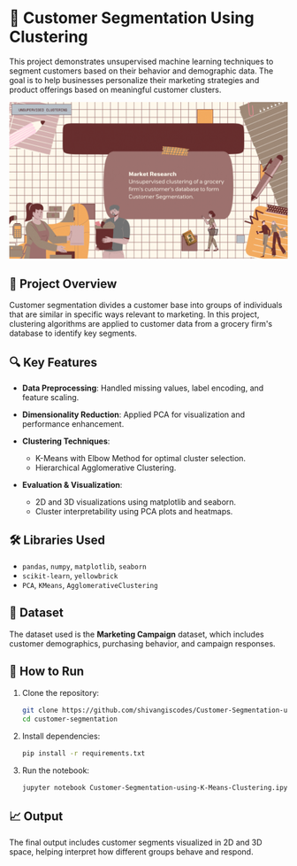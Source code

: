 # 🧠 Customer Segmentation Using Clustering

This project demonstrates unsupervised machine learning techniques to segment customers based on their behavior and demographic data. The goal is to help businesses personalize their marketing strategies and product offerings based on meaningful customer clusters.

![Customer Segmentation](https://github.com/KarnikaKapoor/Files/blob/main/Colorful%20Handwritten%20About%20Me%20Blank%20Education%20Presentation.gif?raw=true)

## 📌 Project Overview

Customer segmentation divides a customer base into groups of individuals that are similar in specific ways relevant to marketing. In this project, clustering algorithms are applied to customer data from a grocery firm's database to identify key segments.

## 🔍 Key Features

* **Data Preprocessing**: Handled missing values, label encoding, and feature scaling.
* **Dimensionality Reduction**: Applied PCA for visualization and performance enhancement.
* **Clustering Techniques**:

  * K-Means with Elbow Method for optimal cluster selection.
  * Hierarchical Agglomerative Clustering.
* **Evaluation & Visualization**:

  * 2D and 3D visualizations using matplotlib and seaborn.
  * Cluster interpretability using PCA plots and heatmaps.

## 🛠️ Libraries Used

* `pandas`, `numpy`, `matplotlib`, `seaborn`
* `scikit-learn`, `yellowbrick`
* `PCA`, `KMeans`, `AgglomerativeClustering`

## 📁 Dataset

The dataset used is the **Marketing Campaign** dataset, which includes customer demographics, purchasing behavior, and campaign responses.

## 🚀 How to Run

1. Clone the repository:

   ```bash
   git clone https://github.com/shivangiscodes/Customer-Segmentation-using-K-Means-Clustering.git
   cd customer-segmentation
   ```

2. Install dependencies:

   ```bash
   pip install -r requirements.txt
   ```

3. Run the notebook:

   ```bash
   jupyter notebook Customer-Segmentation-using-K-Means-Clustering.ipynb
   ```

## 📈 Output

The final output includes customer segments visualized in 2D and 3D space, helping interpret how different groups behave and respond.

